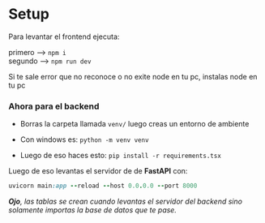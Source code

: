 # Setup

Para levantar el frontend ejecuta:

primero --> `npm i` \
segundo --> `npm run dev`

Si te sale error que no reconoce o no exite node en tu pc, instalas
node en tu pc

### Ahora para el backend 

- Borras la carpeta llamada `venv/`
luego creas un entorno de ambiente

- Con windows es: `python -m venv venv`

- Luego de eso haces esto:
`pip install -r requirements.tsx`

Luego de eso levantas el servidor de de **FastAPI** con:

```ruby
uvicorn main:app --reload --host 0.0.0.0 --port 8000
```

_**Ojo**, las tablas se crean cuando levantas el servidor del backend sino solamente importas la base de datos que te pase._

